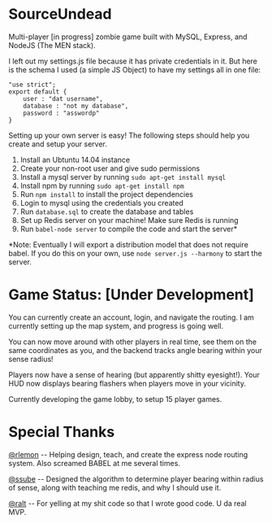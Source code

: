 SourceUndead
============

Multi-player [in progress] zombie game built with MySQL, Express, and NodeJS (The MEN stack).

I left out my settings.js file because it has private credentials in it. But here is the schema I used (a simple JS Object) to have my settings all in one file:

    "use strict";
    export default {
        user : "dat username",
        database : "not my database",
        password : "asswordp"
    }

Setting up your own server is easy! The following steps should help you create and setup your server.

1. Install an Ubtuntu 14.04 instance
2. Create your non-root user and give sudo permissions
3. Install a mysql server by running `sudo apt-get install mysql`
4. Install npm by running `sudo apt-get install npm`
5. Run `npm install` to install the project dependencies
6. Login to mysql using the credentials you created
7. Run `database.sql` to create the database and tables
8. Set up Redis server on your machine! Make sure Redis is running
9. Run `babel-node server` to compile the code and start the server*

*Note: Eventually I will export a distribution model that does not require babel. If you do this on your own, use `node server.js --harmony` to start the server.

Game Status: [Under Development]
================================

You can currently create an account, login, and navigate the routing. I am currently setting up the map system, and progress is going well. 

You can now move around with other players in real time, see them on the same coordinates as you, and the backend tracks angle bearing within your sense radius!

Players now have a sense of hearing (but apparently shitty eyesight!). Your HUD now displays bearing flashers when players move in your vicinity.

Currently developing the game lobby, to setup 15 player games.

Special Thanks
==============

[@rlemon](https://github.com/rlemon) -- Helping design, teach, and create the express node routing system. Also screamed BABEL at me several times.

[@ssube](https://github.com/ssube) -- Designed the algorithm to determine player bearing within radius of sense, along with teaching me redis, and why I should use it.

[@ralt](https://github.com/ralt) -- For yelling at my shit code so that I wrote good code. U da real MVP.
